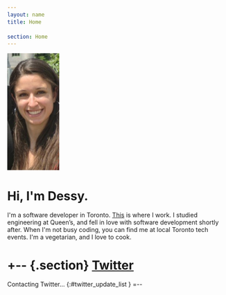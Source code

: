 ```yaml
---
layout: name
title: Home

section: Home
---
```


<img class='inset right' src='/images/dessy.png' title='Dessy' alt='Dessy Summer 2011' width='120px' />

Hi, I'm Dessy.
=======
 
I'm a software developer in Toronto. 
[This](http://www.theworkinggroup.ca/) is where I work. I studied engineering at Queen’s, 
and fell in love with software development shortly after. 
When I'm not busy coding, you can find me at local 
Toronto tech events. I'm a vegetarian, and I love to cook.

+-- {.section}
[Twitter](http://twitter.com/dess_e)
====================================

Contacting Twitter... 
{:#twitter_update_list }
=--
